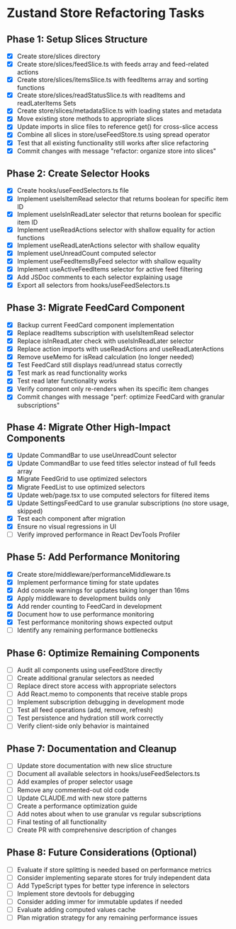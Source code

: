# Zustand Store Refactoring Tasks

## Phase 1: Setup Slices Structure
- [x] Create store/slices directory
- [x] Create store/slices/feedSlice.ts with feeds array and feed-related actions
- [x] Create store/slices/itemsSlice.ts with feedItems array and sorting functions
- [x] Create store/slices/readStatusSlice.ts with readItems and readLaterItems Sets
- [x] Create store/slices/metadataSlice.ts with loading states and metadata
- [x] Move existing store methods to appropriate slices
- [x] Update imports in slice files to reference get() for cross-slice access
- [x] Combine all slices in store/useFeedStore.ts using spread operator
- [x] Test that all existing functionality still works after slice refactoring
- [x] Commit changes with message "refactor: organize store into slices"

## Phase 2: Create Selector Hooks
- [x] Create hooks/useFeedSelectors.ts file
- [x] Implement useIsItemRead selector that returns boolean for specific item ID
- [x] Implement useIsInReadLater selector that returns boolean for specific item ID
- [x] Implement useReadActions selector with shallow equality for action functions
- [x] Implement useReadLaterActions selector with shallow equality
- [x] Implement useUnreadCount computed selector
- [x] Implement useFeedItemsByFeed selector with shallow equality
- [x] Implement useActiveFeedItems selector for active feed filtering
- [x] Add JSDoc comments to each selector explaining usage
- [x] Export all selectors from hooks/useFeedSelectors.ts

## Phase 3: Migrate FeedCard Component
- [x] Backup current FeedCard component implementation
- [x] Replace readItems subscription with useIsItemRead selector
- [x] Replace isInReadLater check with useIsInReadLater selector
- [x] Replace action imports with useReadActions and useReadLaterActions
- [x] Remove useMemo for isRead calculation (no longer needed)
- [x] Test FeedCard still displays read/unread status correctly
- [x] Test mark as read functionality works
- [x] Test read later functionality works
- [x] Verify component only re-renders when its specific item changes
- [x] Commit changes with message "perf: optimize FeedCard with granular subscriptions"

## Phase 4: Migrate Other High-Impact Components
- [x] Update CommandBar to use useUnreadCount selector
- [x] Update CommandBar to use feed titles selector instead of full feeds array
- [x] Migrate FeedGrid to use optimized selectors
- [x] Migrate FeedList to use optimized selectors
- [x] Update web/page.tsx to use computed selectors for filtered items
- [x] Update SettingsFeedCard to use granular subscriptions (no store usage, skipped)
- [x] Test each component after migration
- [x] Ensure no visual regressions in UI
- [ ] Verify improved performance in React DevTools Profiler

## Phase 5: Add Performance Monitoring
- [x] Create store/middleware/performanceMiddleware.ts
- [x] Implement performance timing for state updates
- [x] Add console warnings for updates taking longer than 16ms
- [x] Apply middleware to development builds only
- [x] Add render counting to FeedCard in development
- [x] Document how to use performance monitoring
- [x] Test performance monitoring shows expected output
- [ ] Identify any remaining performance bottlenecks

## Phase 6: Optimize Remaining Components
- [ ] Audit all components using useFeedStore directly
- [ ] Create additional granular selectors as needed
- [ ] Replace direct store access with appropriate selectors
- [ ] Add React.memo to components that receive stable props
- [ ] Implement subscription debugging in development mode
- [ ] Test all feed operations (add, remove, refresh)
- [ ] Test persistence and hydration still work correctly
- [ ] Verify client-side only behavior is maintained

## Phase 7: Documentation and Cleanup
- [ ] Update store documentation with new slice structure
- [ ] Document all available selectors in hooks/useFeedSelectors.ts
- [ ] Add examples of proper selector usage
- [ ] Remove any commented-out old code
- [ ] Update CLAUDE.md with new store patterns
- [ ] Create a performance optimization guide
- [ ] Add notes about when to use granular vs regular subscriptions
- [ ] Final testing of all functionality
- [ ] Create PR with comprehensive description of changes

## Phase 8: Future Considerations (Optional)
- [ ] Evaluate if store splitting is needed based on performance metrics
- [ ] Consider implementing separate stores for truly independent data
- [ ] Add TypeScript types for better type inference in selectors
- [ ] Implement store devtools for debugging
- [ ] Consider adding immer for immutable updates if needed
- [ ] Evaluate adding computed values cache
- [ ] Plan migration strategy for any remaining performance issues